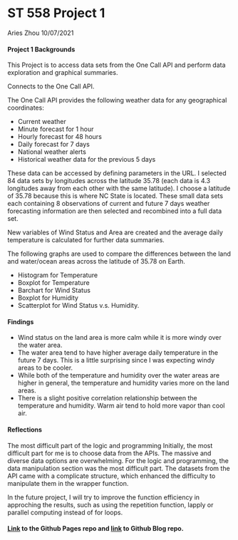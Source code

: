 ST 558 Project 1
================
Aries Zhou
10/07/2021

#### Project 1 Backgrounds

This Project is to access data sets from the One Call API and perform
data exploration and graphical summaries.

Connects to the One Call API.

The One Call API provides the following weather data for any
geographical coordinates:

  - Current weather  
  - Minute forecast for 1 hour  
  - Hourly forecast for 48 hours  
  - Daily forecast for 7 days  
  - National weather alerts  
  - Historical weather data for the previous 5 days

These data can be accessed by defining parameters in the URL. I selected
84 data sets by longitudes across the latitude 35.78 (each data is 4.3
longitudes away from each other with the same latitude). I choose a
latitude of 35.78 because this is where NC State is located. These small
data sets each containing 8 observations of current and future 7 days
weather forecasting information are then selected and recombined into a
full data set.

New variables of Wind Status and Area are created and the average daily
temperature is calculated for further data summaries.

The following graphs are used to compare the differences between the
land and water/ocean areas across the latitude of 35.78 on Earth.

  - Histogram for Temperature
  - Boxplot for Temperature
  - Barchart for Wind Status
  - Boxplot for Humidity
  - Scatterplot for Wind Status v.s. Humidity.

#### Findings

  - Wind status on the land area is more calm while it is more windy
    over the water area.  
  - The water area tend to have higher average daily temperature in the
    future 7 days. This is a little surprising since I was expecting
    windy areas to be cooler.  
  - While both of the temperature and humidity over the water areas are
    higher in general, the temperature and humidity varies more on the
    land areas.  
  - There is a slight positive correlation relationship between the
    temperature and humidity. Warm air tend to hold more vapor than cool
    air.

#### Reflections

The most difficult part of the logic and programming Initially, the most
difficult part for me is to choose data from the APIs. The massive and
diverse data options are overwhelming. For the logic and programming,
the data manipulation section was the most difficult part. The datasets
from the API came with a complicate structure, which enhanced the
difficulty to manipulate them in the wrapper function.

In the future project, I will try to improve the function efficiency in
approching the results, such as using the repetition function, lapply or
parallel computing instead of for loops.

#### [Link](https://github.com/ywzhou33/ST558-Project-1.git) to the Github Pages repo and [link](https://github.com/ywzhou33/ywzhou33.github.io.git) to Github Blog repo.
